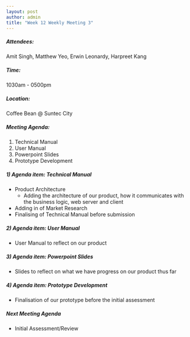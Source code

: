 ```yaml
---
layout: post
author: admin
title: "Week 12 Weekly Meeting 3"
---
```


##### Attendees:
Amit Singh, Matthew Yeo, Erwin Leonardy, Harpreet Kang

##### Time:
1030am - 0500pm

##### Location: 
Coffee Bean @ Suntec City

##### Meeting Agenda:
1. Technical Manual
2. User Manual
3. Powerpoint Slides
4. Prototype Development

##### 1) Agenda item: Technical Manual
- Product Architecture
  - Adding the architecture of our product, how it communicates with the business logic, web server and client
- Adding in of Market Research
- Finalising of Technical Manual before submission

##### 2) Agenda item: User Manual
- User Manual to reflect on our product

##### 3) Agenda item: Powerpoint Slides
- Slides to reflect on what we have progress on our product thus far

##### 4) Agenda item: Prototype Development
- Finalisation of our prototype before the initial assessment

##### Next Meeting Agenda
- Initial Assessment/Review
